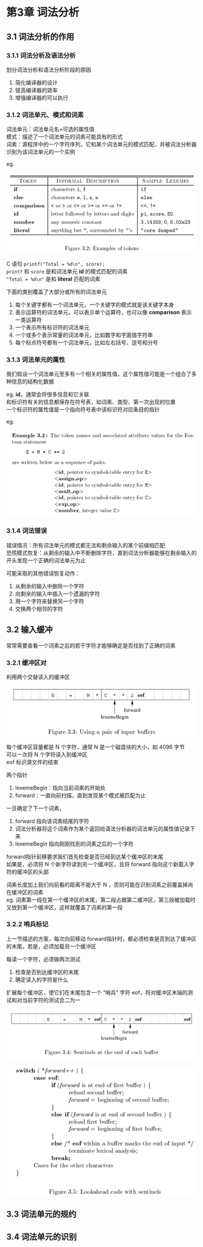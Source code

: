 # 第3章 词法分析
## 3.1 词法分析的作用
### 3.1.1 词法分析及语法分析
划分词法分析和语法分析阶段的原因
1. 简化编译器的设计
2. 提高编译器的效率
3. 增强编译器的可以执行

### 3.1.2 词法单元、模式和词素

词法单元：词法单元名+可选的属性值  
模式：描述了一个词法单元的词素可能具有的形式  
词素：源程序中的一个字符序列，它和某个词法单元的模式匹配，并被词法分析器识别为该词法单元的一个实例

eg. 

![compile-3-1](assets/compile-3-1.png)

C 语句 `printf("Total = %d\n", score);`  
`printf` 和 `score` 是和词法单元 **id** 的模式匹配的词素  
`"Total = %d\n"` 是和 **literal** 匹配的词素

下面的类别覆盖了大部分或所有的词法单元

1. 每个关键字都有一个词法单元，一个关键字的模式就是该关键字本身
2. 表示运算符的词法单元，可以表示单个运算符，也可以像 **comparison** 表示一类运算符
3. 一个表示所有标识符的词法单元
4. 一个或多个表示常量的词法单元，比如数字和字面值字符串
5. 每个标点符号都有一个词法单元，比如左右括号、逗号和分号

### 3.1.3 词法单元的属性

我们假设一个词法单元至多有一个相关的属性值，这个属性值可能是一个组合了多种信息的结构化数据

eg. **id**，通常会将很多信息和它关联  
和标识符有关的信息都保存在符号表，如词素、类型、第一次出现的位置  
一个标识符的属性值是一个指向符号表中该标识符对应条目的指针

eg. 

![compile-3-2](assets/compile-3-2.png)

### 3.1.4 词法错误

错误情况：所有词法单元的模式都无法和剩余输入的某个前缀相匹配  
恐慌模式恢复：从剩余的输入中不断删除字符，直到词法分析器能够在剩余输入的开头发现一个正确的词法单元为止

可能采取的其他错误恢复动作：

1. 从剩余的输入中删除一个字符
2. 向剩余的输入中插入一个遗漏的字符
3. 用一个字符来替换另一个字符
4. 交换两个相邻的字符

## 3.2 输入缓冲

常常需要查看一个词素之后的若干字符才能够确定是否找到了正确的词素

### 3.2.1 缓冲区对

利用两个交替读入的缓冲区

![compile-3-3](assets/compile-3-3.png)

每个缓冲区容量都是 N 个字符，通常 N 是一个磁盘块的大小，如 4096 字节  
可以一次将 N 个字符读入到缓冲区  
eof 标识源文件的结束

两个指针

1. lexemeBegin：指向当前词素的开始处
2. forward：一直向前扫描，直到发现某个模式被匹配为止

一旦确定了下一个词素，  

1. forward 指向该词素结尾的字符
2. 词法分析器将这个词素作为某个返回给语法分析器的词法单元的属性值记录下来
3. lexemeBegin 指向刚刚找到的词素之后的一个字符

forward指针前移要求我们首先检查是否已经到达某个缓冲区的末尾  
如果是，必须将 N 个新字符读到另一个缓冲区，且将 forward 指向这个新载入字符的缓冲区的头部

词素长度加上我们向前看的距离不能大于 N ，否则可能在识别词素之前覆盖掉尚在缓冲区的词素  
eg. 词素第一段在第一个缓冲区的末尾，第二段占据第二缓冲区，第三段被加载时又放到第一个缓冲区，这样就覆盖了词素的第一段

### 3.2.2 哨兵标记

上一节描述的方案，每次向前移动 forward指针时，都必须检查是否到达了缓冲区的末尾，若是，必须加载另一个缓冲区 

每读一个字符，必须做两次测试

1. 检查是否到达缓冲区的末尾
2. 确定读入的字符是什么

扩展每个缓冲区，使它们在末尾包含一个 “哨兵” 字符 eof，将对缓冲区末端的测试和对当前字符的测试合二为一

![compile-3-4](assets/compile-3-4.png)

![compile-3-5](assets/compile-3-5.png)

## 3.3 词法单元的规约




## 3.4 词法单元的识别

